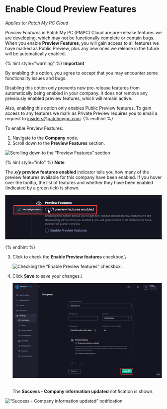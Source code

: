 # Enable Cloud Preview Features

_Applies to: Patch My PC Cloud_

_Preview Features_ in Patch My PC (PMPC) Cloud are pre-release features we are developing, which may not be functionally complete or contain bugs. When you enable **Preview Features**, you will gain access to all features we have marked as Public Preview, plus any new ones we release in the future will be automatically enabled.

{% hint style="warning" %}
**Important**

By enabling this option, you agree to accept that you may encounter some functionality issues and bugs.

Disabling this option only prevents new pre-release features from automatically being enabled in your company. It does not remove any previously enabled preview features, which will remain active.

Also, enabling this option only enables Public Preview features. To gain access to any features we mark as Private Preview requires you to email a request to [insiders@patchmypc.com](mailto:insiders@patchmypc.com).
{% endhint %}

To enable Preview Features:

1. Navigate to the **Company** node.
2. Scroll down to the **Preview Features** section.

![Scrolling down to the “Preview Features” section](/_images/image%20%282249%29.png "Scrolling down to the \"Preview Features\" section")

{% hint style="info" %}
**Note**

The _**x/y**_**&#x20;preview features enabled** indicator tells you how many of the preview features available for this company have been enabled. If you hover over the tooltip, the list of features and whether they have been enabled (indicated by a green tick) is shown.

<img src="/_images/image%20%282250%29.png" alt="Indicator of the number of preview features enabled for this company" data-size="original">


{% endhint %}

3.  Click to check the **Enable Preview features** checkbox.\


    ![Checking the “Enable Preview features” checkbox.](/_images/image%20%282251%29.png "Checking the \"Enable Preview features\" checkbox.")
4.  Click **Save** to save your changes.\


    ![Clicking &#x22;Save&#x22; to save your changes](/_images/image%20%282252%29.png "Clicking &#x22;Save&#x22; to save your changes")

    \
    The **Success - Company information updated** notification is shown.

![“Success - Company information updated” notification](/_images/image%20%282253%29.png "\"Success - Company information updated\" notification")
